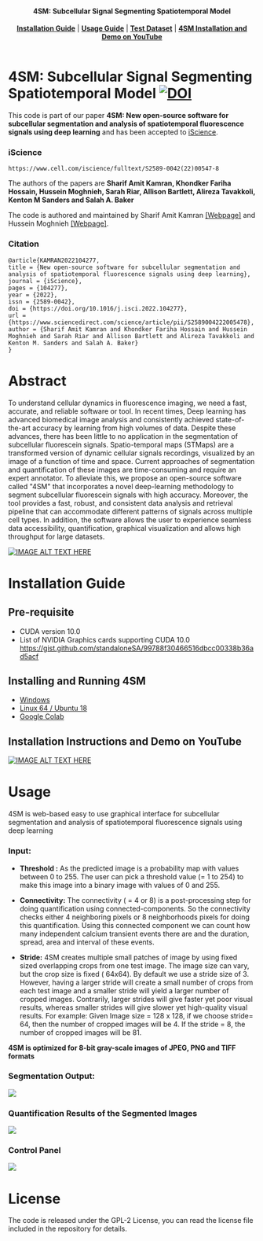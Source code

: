 <h4 align="center">
  4SM: Subcellular Signal Segmenting Spatiotemporal Model   
</h4>

<div align="center">
  <a href="#installation-guide"><b>Installation Guide</b></a> |
  <a href="#usage"><b>Usage Guide</b></a> |
  <a href="https://github.com/SharifAmit/4SM/tree/main/examples/image_dataset/"><b>Test Dataset</b></a> |
  <a href="https://www.youtube.com/watch?v=t2LsQkyAGQc" target="4SM tutorial"><b>4SM Installation and Demo on YouTube</b></a>
</div>


<br/>

# 4SM: Subcellular Signal Segmenting Spatiotemporal Model <a href="https://zenodo.org/badge/latestdoi/392980422"><img src="https://zenodo.org/badge/392980422.svg" alt="DOI"></a>

This code is part of our paper **4SM: New open-source software for subcellular segmentation and analysis of spatiotemporal fluorescence signals using deep learning** and has been accepted to [iScience](https://www.cell.com/iscience/fulltext/S2589-0042(22)00547-8).

### iScience 
```
https://www.cell.com/iscience/fulltext/S2589-0042(22)00547-8
```
The authors of the papers are <b>Sharif Amit Kamran, Khondker Fariha Hossain, Hussein Moghnieh, Sarah Riar, Allison Bartlett, Alireza Tavakkoli, Kenton M Sanders and Salah A. Baker</b>

The code is authored and maintained by Sharif Amit Kamran [[Webpage]](https://www.sharifamit.com/) and Hussein Moghnieh [[Webpage]](https://medium.com/@husseinmoghnie).

### Citation 

```
@article{KAMRAN2022104277,
title = {New open-source software for subcellular segmentation and analysis of spatiotemporal fluorescence signals using deep learning},
journal = {iScience},
pages = {104277},
year = {2022},
issn = {2589-0042},
doi = {https://doi.org/10.1016/j.isci.2022.104277},
url = {https://www.sciencedirect.com/science/article/pii/S2589004222005478},
author = {Sharif Amit Kamran and Khondker Fariha Hossain and Hussein Moghnieh and Sarah Riar and Allison Bartlett and Alireza Tavakkoli and Kenton M. Sanders and Salah A. Baker}
}
```

# Abstract

To understand cellular dynamics in fluorescence imaging, we need a fast, accurate, and reliable software or tool. In recent times, Deep learning has advanced biomedical image analysis and consistently achieved state-of-the-art accuracy by learning from high volumes of data. Despite these advances, there has been little to no application in the segmentation of subcellular fluorescein signals. Spatio-temporal maps (STMaps) are a transformed version of dynamic cellular signals recordings, visualized by an image of a function of time and space. Current approaches of segmentation and quantification of these images are time-consuming and require an expert annotator. To alleviate this, we propose an open-source software called "4SM" that incorporates a novel deep-learning methodology to segment subcellular fluorescein signals with high accuracy. Moreover, the tool provides a fast, robust, and consistent data analysis and retrieval pipeline that can accommodate different patterns of signals across multiple cell types. In addition, the software allows the user to experience seamless data accessibility, quantification, graphical visualization and allows high throughput for large datasets. 

[![IMAGE ALT TEXT HERE](docs/graphical_abstract.png)](https://www.youtube.com/watch?v=t2LsQkyAGQc)


# Installation Guide

## Pre-requisite

- CUDA version 10.0
- List of NVIDIA Graphics cards supporting CUDA 10.0
      https://gist.github.com/standaloneSA/99788f30466516dbcc00338b36ad5acf

## Installing and Running 4SM
- [Windows](docs/Windows_Installation_Guide.md)
- [Linux 64 / Ubuntu 18](docs/Ubuntu_Instllation_Guide.md)  
- [Google Colab](https://colab.research.google.com/drive/1mlmrOho8D5Cd-eqlV-aZHAYAY-EpEjmj?usp=sharing)

## Installation Instructions and Demo on YouTube
[![IMAGE ALT TEXT HERE](docs/youtube_graphical_abstract.png)](https://www.youtube.com/watch?v=t2LsQkyAGQc)


# Usage
4SM is web-based easy to use graphical interface for subcellular segmentation and analysis of spatiotemporal fluorescence signals using deep learning

### Input:

- **Threshold :**
As the predicted image is a probability map with values between 0 to 255. The user can pick a threshold value  (= 1 to 254) to make this image into a binary image with values of 0 and 255.

- **Connectivity:**
The connectivity ( = 4 or 8)  is a post-processing step for doing quantification using connected-components. So the connectivity checks either 4 neighboring pixels or 8 neighborhoods pixels for doing this quantification. Using this connected component we can count how many independent calcium transient events there are and the duration, spread, area and interval of these events.

- **Stride:**
4SM creates multiple small patches of image by using fixed sized overlapping crops from one test image. The image size can vary, but the crop size is fixed ( 64x64). By default we use a stride size of 3. However, having a larger stride will create a small number of crops from each test image and a smaller stride will yield a larger number of cropped images. Contrarily, larger strides will give faster yet poor visual results, whereas smaller strides will give slower yet high-quality visual results.
    For example: Given Image size = 128 x 128, if we choose stride= 64, then the number of cropped images will be 4. If the stride = 8, the number of cropped images will be 81. 

**4SM is optimized for 8-bit gray-scale images of JPEG, PNG and TIFF formats**

### Segmentation Output:
 ![](docs/Image_Segmentation.png)  

### Quantification Results of the Segmented Images
  ![](docs/4SM_stochastic.png)  

### Control Panel
![](docs/control_panel.png)  

# License
The code is released under the GPL-2 License, you can read the license file included in the repository for details.
